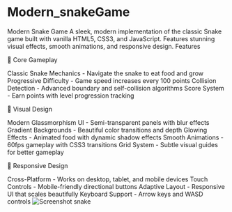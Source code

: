 # Modern_snakeGame
Modern Snake Game
A sleek, modern implementation of the classic Snake game built with vanilla HTML5, CSS3, and JavaScript. Features stunning visual effects, smooth animations, and responsive design.
Features

🎯 Core Gameplay

Classic Snake Mechanics - Navigate the snake to eat food and grow
Progressive Difficulty - Game speed increases every 100 points
Collision Detection - Advanced boundary and self-collision algorithms
Score System - Earn points with level progression tracking

🎨 Visual Design

Modern Glassmorphism UI - Semi-transparent panels with blur effects
Gradient Backgrounds - Beautiful color transitions and depth
Glowing Effects - Animated food with dynamic shadow effects
Smooth Animations - 60fps gameplay with CSS3 transitions
Grid System - Subtle visual guides for better gameplay

📱 Responsive Design

Cross-Platform - Works on desktop, tablet, and mobile devices
Touch Controls - Mobile-friendly directional buttons
Adaptive Layout - Responsive UI that scales beautifully
Keyboard Support - Arrow keys and WASD controls
![Screenshot snake](https://github.com/user-attachments/assets/ea2f5718-3bd5-47f1-82ce-68cd2da9e505)

